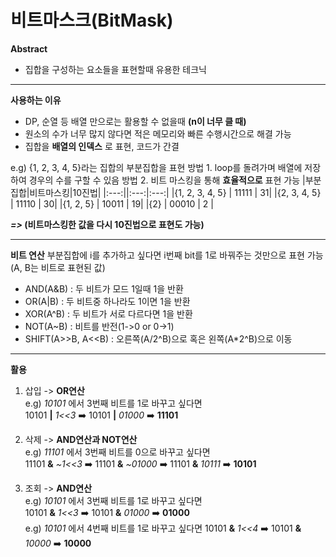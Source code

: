 # 비트마스크(BitMask)

**Abstract**
  - 집합을 구성하는 요소들을 표현할때 유용한 테크닉

---
**사용하는 이유**
  - DP, 순열 등 배열 만으로는 활용할 수 없을때 **(n이 너무 클 때)**
  - 원소의 수가 너무 많지 않다면 적은 메모리와 빠른 수행시간으로 해결 가능
  - 집합을 **배열의 인덱스** 로 표현, 코드가 간결

e.g) {1, 2, 3, 4, 5}라는 집합의 부분집합을 표현
방법 1. loop를 돌려가며 배열에 저장하여 경우의 수를 구할 수 있음
방법 2. 비트 마스킹을 통해 **효율적으로** 표현 가능
    |부분집합|비트마스킹|10진법|
    |:---:||:---:|:---:|
    |{1, 2, 3, 4, 5} | 11111 | 31|
    |{2, 3, 4, 5} | 11110 | 30|
    |{1, 2, 5} | 10011 | 19|
    |{2} | 00010 | 2 |
    
***=>* (비트마스킹한 값을 다시 10진법으로 표현도 가능)**

---
**비트 연산**
  부분집합에 i를 추가하고 싶다면 i번째 bit를 1로 바꿔주는 것만으로 표현 가능(A, B는 비트로 표현된 값)
  - AND(A&B) : 두 비트가 모드 1일때 1을 반환
  - OR(A|B) : 두 비트중 하나라도 1이면 1을 반환
  - XOR(A^B) : 두 비트가 서로 다르다면 1을 반환
  - NOT(A~B) : 비트를 반전(1->0 or 0->1)
  - SHIFT(A>>B, A<<B) : 오른쪽(A/2^B)으로 혹은 왼쪽(A*2^B)으로 이동 

---
**활용**
  1. 삽입 -> **OR연산**  
    e.g) *10101* 에서 3번째 비트를 1로 바꾸고 싶다면  
    10101 **|** *1<<3* ➡️ 10101 **|** *01000* ➡️ **11101**  
    
  2. 삭제 -> **AND연산과 NOT연산**  
    e.g) *11101* 에서 3번째 비트를 0으로 바꾸고 싶다면  
    11101 **&** *~1<<3* ➡️ 11101 **&** *~01000* ➡️ 11101 **&** *10111* ➡️ **10101**  
    
  3. 조회 -> **AND연산**  
    e.g) *10101* 에서 3번째 비트를 1로 바꾸고 싶다면   
    10101 **&** *1<<3* ➡️ 10101 **&** *01000* ➡️ **01000**   
    e.g) *10101* 에서 4번째 비트를 1로 바꾸고 싶다면
    10101 **&** *1<<4* ➡️ 10101 **&** *10000* ➡️ **10000**
